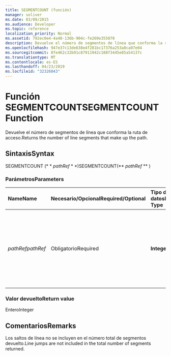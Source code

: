 ```yaml
---
title: SEGMENTCOUNT (función)
manager: soliver
ms.date: 03/09/2015
ms.audience: Developer
ms.topic: reference
localization_priority: Normal
ms.assetid: 792ec0e4-4a48-136b-904c-fe269e355070
description: Devuelve el número de segmentos de línea que conforma la ruta de acceso.
ms.openlocfilehash: 947e37c13de638e4f281bc17376a253a8ca07e04
ms.sourcegitcommit: 8fe462c32b91c87911942c188f3445e85a54137c
ms.translationtype: MT
ms.contentlocale: es-ES
ms.lasthandoff: 04/23/2019
ms.locfileid: "32326043"
---
```

# <a name="segmentcount-function"></a><span data-ttu-id="5d53d-103">Función SEGMENTCOUNT</span><span class="sxs-lookup"><span data-stu-id="5d53d-103">SEGMENTCOUNT Function</span></span>

<span data-ttu-id="5d53d-104">Devuelve el número de segmentos de línea que conforma la ruta de acceso.</span><span class="sxs-lookup"><span data-stu-id="5d53d-104">Returns the number of line segments that make up the path.</span></span>
  
## <a name="syntax"></a><span data-ttu-id="5d53d-105">Sintaxis</span><span class="sxs-lookup"><span data-stu-id="5d53d-105">Syntax</span></span>

<span data-ttu-id="5d53d-106">SEGMENTCOUNT (\* \* *pathRef* \* \*)</span><span class="sxs-lookup"><span data-stu-id="5d53d-106">SEGMENTCOUNT(\*\* *pathRef* \*\* )</span></span> 
  
### <a name="parameters"></a><span data-ttu-id="5d53d-107">Parámetros</span><span class="sxs-lookup"><span data-stu-id="5d53d-107">Parameters</span></span>

|<span data-ttu-id="5d53d-108">**Name**</span><span class="sxs-lookup"><span data-stu-id="5d53d-108">**Name**</span></span>|<span data-ttu-id="5d53d-109">**Necesario/Opcional**</span><span class="sxs-lookup"><span data-stu-id="5d53d-109">**Required/Optional**</span></span>|<span data-ttu-id="5d53d-110">**Tipo de datos**</span><span class="sxs-lookup"><span data-stu-id="5d53d-110">**Data Type**</span></span>|<span data-ttu-id="5d53d-111">**Descripción**</span><span class="sxs-lookup"><span data-stu-id="5d53d-111">**Description**</span></span>|
|:-----|:-----|:-----|:-----|
| <span data-ttu-id="5d53d-112">_pathRef_</span><span class="sxs-lookup"><span data-stu-id="5d53d-112">_pathRef_</span></span> <br/> |<span data-ttu-id="5d53d-113">Obligatorio</span><span class="sxs-lookup"><span data-stu-id="5d53d-113">Required</span></span>  <br/> |<span data-ttu-id="5d53d-114">**Integer**</span><span class="sxs-lookup"><span data-stu-id="5d53d-114">**Integer**</span></span> <br/> |<span data-ttu-id="5d53d-115">Sección de geometría que representa la ruta de acceso, especificada por una referencia a su celda Path (por ejemplo, Geometry1.Path).</span><span class="sxs-lookup"><span data-stu-id="5d53d-115">The Geometry section that represents the path, specified by a reference to Path cell (for example, Geometry1.Path).</span></span>  <br/> |
   
### <a name="return-value"></a><span data-ttu-id="5d53d-116">Valor devuelto</span><span class="sxs-lookup"><span data-stu-id="5d53d-116">Return value</span></span>

<span data-ttu-id="5d53d-117">Entero</span><span class="sxs-lookup"><span data-stu-id="5d53d-117">Integer</span></span>
  
## <a name="remarks"></a><span data-ttu-id="5d53d-118">Comentarios</span><span class="sxs-lookup"><span data-stu-id="5d53d-118">Remarks</span></span>

<span data-ttu-id="5d53d-119">Los saltos de línea no se incluyen en el número total de segmentos devuelto.</span><span class="sxs-lookup"><span data-stu-id="5d53d-119">Line jumps are not included in the total number of segments returned.</span></span>
  

